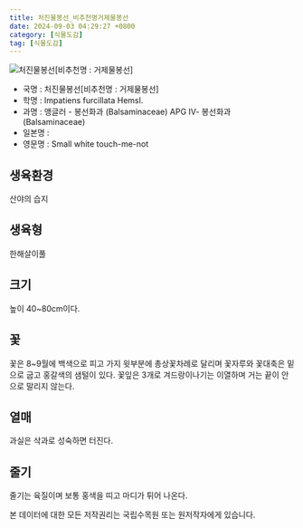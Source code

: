 ```yaml
---
title: 처진물봉선_비추천명거제물봉선
date: 2024-09-03 04:29:27 +0800
category: [식물도감]
tag: [식물도감]
---
```




![처진물봉선[비추천명 : 거제물봉선]](/fileUpload/plants/basic/Balsaminaceae/Impatiens/24600/24600_1_th2.jpg)
- 국명 : 처진물봉선[비추천명 : 거제물봉선]
- 학명 : Impatiens furcillata Hemsl.
- 과명 : 앵글러 - 봉선화과 (Balsaminaceae) APG Ⅳ- 봉선화과 (Balsaminaceae)
- 일본명 : 
- 영문명 : Small white touch-me-not


## 생육환경
산야의 습지
## 생육형
한해살이풀 
## 크기
높이 40~80cm이다. 
## 꽃
꽃은 8~9월에 백색으로 피고 가지 윗부분에 총상꽃차례로 달리며 꽃자루와 꽃대축은 밑으로 굽고 홍갈색의 샘털이 있다. 꽃잎은 3개로 겨드랑이나기는 이열하며 거는 끝이 안으로 말리지 않는다.
## 열매
과실은 삭과로 성숙하면 터진다.
## 줄기
줄기는 육질이며 보통 홍색을 띠고 마디가 튀어 나온다.






본 데이터에 대한 모든 저작권리는 국립수목원 또는 원저작자에게 있습니다.
